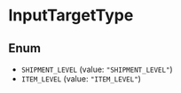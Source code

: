 # InputTargetType

## Enum

* `SHIPMENT_LEVEL` (value: `"SHIPMENT_LEVEL"`)
* `ITEM_LEVEL` (value: `"ITEM_LEVEL"`)
